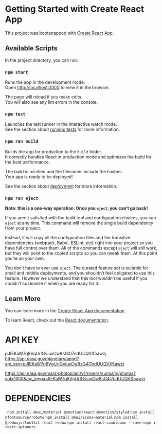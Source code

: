 # Getting Started with Create React App

This project was bootstrapped with [Create React App](https://github.com/facebook/create-react-app).

## Available Scripts

In the project directory, you can run:

### `npm start`

Runs the app in the development mode.\
Open [http://localhost:3000](http://localhost:3000) to view it in the browser.

The page will reload if you make edits.\
You will also see any lint errors in the console.

### `npm test`

Launches the test runner in the interactive watch mode.\
See the section about [running tests](https://facebook.github.io/create-react-app/docs/running-tests) for more information.

### `npm run build`

Builds the app for production to the `build` folder.\
It correctly bundles React in production mode and optimizes the build for the best performance.

The build is minified and the filenames include the hashes.\
Your app is ready to be deployed!

See the section about [deployment](https://facebook.github.io/create-react-app/docs/deployment) for more information.

### `npm run eject`

**Note: this is a one-way operation. Once you `eject`, you can’t go back!**

If you aren’t satisfied with the build tool and configuration choices, you can `eject` at any time. This command will remove the single build dependency from your project.

Instead, it will copy all the configuration files and the transitive dependencies (webpack, Babel, ESLint, etc) right into your project so you have full control over them. All of the commands except `eject` will still work, but they will point to the copied scripts so you can tweak them. At this point you’re on your own.

You don’t have to ever use `eject`. The curated feature set is suitable for small and middle deployments, and you shouldn’t feel obligated to use this feature. However we understand that this tool wouldn’t be useful if you couldn’t customize it when you are ready for it.

## Learn More

You can learn more in the [Create React App documentation](https://facebook.github.io/create-react-app/docs/getting-started).

To learn React, check out the [React documentation](https://reactjs.org/).


# API KEY
pJIEKaW7q8VgUrIGviuxCw8sG4I7ndUUQVX5awzj
https://api.nasa.gov/planetary/apod?api_key=pJIEKaW7q8VgUrIGviuxCw8sG4I7ndUUQVX5awzj

https://api.nasa.gov/mars-photos/api/v1/rovers/curiosity/photos?sol=1000&api_key=pJIEKaW7q8VgUrIGviuxCw8sG4I7ndUUQVX5awzj

# DEPENDENCIES
` npm install @mui/material @emotion/react @emotion/styled`
`npm install @fontsource/roboto`
`npm install @mui/icons-material`
`npm install @reduxjs/toolkit react-redux`
`npm install react-countdown --save`
`nnpm i react-spinners`
